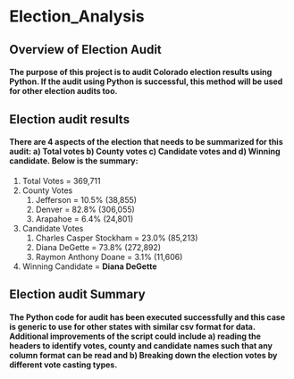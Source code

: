 # Election_Analysis


## Overview of Election Audit
#### The purpose of this project is to audit Colorado election results using Python. If the audit using Python is successful, this method will be used for other election audits too.

## Election audit results
#### There are 4 aspects of the election that needs to be summarized for this audit: a) Total votes b) County votes c) Candidate votes and d) Winning candidate. Below is the summary:


1. Total Votes =  369,711
2. County Votes
	1. Jefferson = 10.5% (38,855)
	2. Denver = 82.8% (306,055)
	3. Arapahoe = 6.4% (24,801)
3. Candidate Votes
	1. Charles Casper Stockham = 23.0% (85,213)
	2. Diana DeGette = 73.8% (272,892)
	3. Raymon Anthony Doane =  3.1% (11,606)
3. Winning Candidate = **Diana DeGette**

## Election audit Summary
#### The Python code for audit has been executed successfully and this case is generic to use for other states with similar csv format for data. Additional improvements of the script could include a) reading the headers to identify votes, county and candidate names such that any column format can be read and b) Breaking down the election votes by different vote casting types.  
